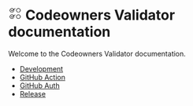 <h1>
    <img alt="logo" src="./assets/logo-small.png" width="28px" />
    Codeowners Validator documentation
</h1>

Welcome to the Codeowners Validator documentation.

+ [Development](./development.md)
+ [GitHub Action](./gh-action.md)
+ [GitHub Auth](./gh-auth.md)
+ [Release](./release.md)
